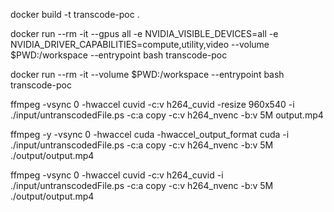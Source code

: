 

docker build -t transcode-poc .

docker run --rm -it --gpus all -e NVIDIA_VISIBLE_DEVICES=all -e NVIDIA_DRIVER_CAPABILITIES=compute,utility,video --volume $PWD:/workspace --entrypoint bash  transcode-poc



docker run --rm -it --volume $PWD:/workspace --entrypoint bash  transcode-poc


ffmpeg -vsync 0 -hwaccel cuvid -c:v h264_cuvid -resize 960x540 -i ./input/untranscodedFile.ps -c:a copy -c:v h264_nvenc -b:v 5M output.mp4



ffmpeg -y -vsync 0 -hwaccel cuda -hwaccel_output_format cuda -i ./input/untranscodedFile.ps -c:a copy -c:v h264_nvenc -b:v 5M ./output/output.mp4

ffmpeg -vsync 0 -hwaccel cuvid -c:v h264_cuvid -i ./input/untranscodedFile.ps -c:a copy -c:v h264_nvenc -b:v 5M ./output/output.mp4
